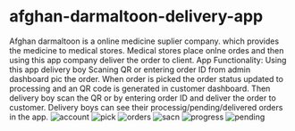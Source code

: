 # afghan-darmaltoon-delivery-app
Afghan darmaltoon is a online medicine suplier company. which provides the medicine to medical stores.
Medical stores place onlne ordes and then using this app company deliver the order to client.
App Functionality:
Using this app delivery boy Scaning QR or entering order ID from admin dashboard pic the order.
When order is picked the order status updated to processing and an QR code is generated in customer dashboard.
Then delivery boy scan the QR or by entering order ID and deliver the order to customer.
Delivery boys can see their processig/pending/delivered orders in the app.
![account](https://user-images.githubusercontent.com/55241950/111446572-5e94fd80-872e-11eb-89ba-76e80323feb7.jpeg)
![pick](https://user-images.githubusercontent.com/55241950/111446579-5fc62a80-872e-11eb-80aa-e4ae159046d3.jpeg)
![orders](https://user-images.githubusercontent.com/55241950/111446581-60f75780-872e-11eb-8836-7feda55526e1.jpeg)
![sacn](https://user-images.githubusercontent.com/55241950/111446585-618fee00-872e-11eb-93d0-f66c973d48b8.jpeg)
![progress](https://user-images.githubusercontent.com/55241950/111446588-62288480-872e-11eb-8e75-64a32afd9f96.jpeg)
![pending](https://user-images.githubusercontent.com/55241950/111446595-62c11b00-872e-11eb-8234-3b662d5acec0.jpeg)

